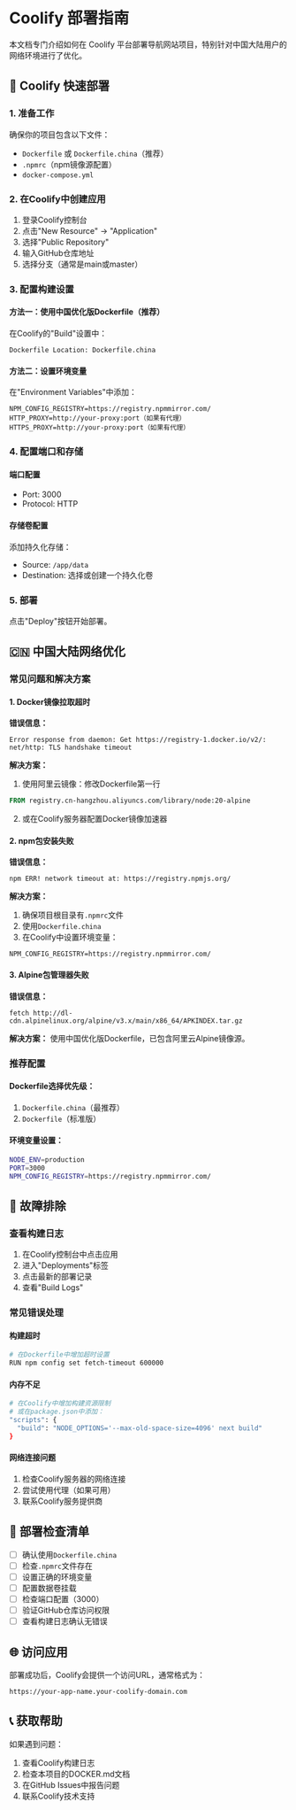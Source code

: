 # Coolify 部署指南

本文档专门介绍如何在 Coolify 平台部署导航网站项目，特别针对中国大陆用户的网络环境进行了优化。

## 🚀 Coolify 快速部署

### 1. 准备工作

确保你的项目包含以下文件：
- `Dockerfile` 或 `Dockerfile.china`（推荐）
- `.npmrc`（npm镜像源配置）
- `docker-compose.yml`

### 2. 在Coolify中创建应用

1. 登录Coolify控制台
2. 点击"New Resource" → "Application"
3. 选择"Public Repository"
4. 输入GitHub仓库地址
5. 选择分支（通常是main或master）

### 3. 配置构建设置

#### 方法一：使用中国优化版Dockerfile（推荐）

在Coolify的"Build"设置中：
```
Dockerfile Location: Dockerfile.china
```

#### 方法二：设置环境变量

在"Environment Variables"中添加：
```
NPM_CONFIG_REGISTRY=https://registry.npmmirror.com/
HTTP_PROXY=http://your-proxy:port（如果有代理）
HTTPS_PROXY=http://your-proxy:port（如果有代理）
```

### 4. 配置端口和存储

#### 端口配置
- Port: 3000
- Protocol: HTTP

#### 存储卷配置
添加持久化存储：
- Source: `/app/data`
- Destination: 选择或创建一个持久化卷

### 5. 部署

点击"Deploy"按钮开始部署。

## 🇨🇳 中国大陆网络优化

### 常见问题和解决方案

#### 1. Docker镜像拉取超时

**错误信息：**
```
Error response from daemon: Get https://registry-1.docker.io/v2/: net/http: TLS handshake timeout
```

**解决方案：**
1. 使用阿里云镜像：修改Dockerfile第一行
```dockerfile
FROM registry.cn-hangzhou.aliyuncs.com/library/node:20-alpine
```

2. 或在Coolify服务器配置Docker镜像加速器

#### 2. npm包安装失败

**错误信息：**
```
npm ERR! network timeout at: https://registry.npmjs.org/
```

**解决方案：**
1. 确保项目根目录有`.npmrc`文件
2. 使用`Dockerfile.china`
3. 在Coolify中设置环境变量：
```
NPM_CONFIG_REGISTRY=https://registry.npmmirror.com/
```

#### 3. Alpine包管理器失败

**错误信息：**
```
fetch http://dl-cdn.alpinelinux.org/alpine/v3.x/main/x86_64/APKINDEX.tar.gz
```

**解决方案：**
使用中国优化版Dockerfile，已包含阿里云Alpine镜像源。

### 推荐配置

#### Dockerfile选择优先级：
1. `Dockerfile.china`（最推荐）
2. `Dockerfile`（标准版）

#### 环境变量设置：
```bash
NODE_ENV=production
PORT=3000
NPM_CONFIG_REGISTRY=https://registry.npmmirror.com/
```

## 🔧 故障排除

### 查看构建日志

1. 在Coolify控制台中点击应用
2. 进入"Deployments"标签
3. 点击最新的部署记录
4. 查看"Build Logs"

### 常见错误处理

#### 构建超时
```bash
# 在Dockerfile中增加超时设置
RUN npm config set fetch-timeout 600000
```

#### 内存不足
```bash
# 在Coolify中增加构建资源限制
# 或在package.json中添加：
"scripts": {
  "build": "NODE_OPTIONS='--max-old-space-size=4096' next build"
}
```

#### 网络连接问题
1. 检查Coolify服务器的网络连接
2. 尝试使用代理（如果可用）
3. 联系Coolify服务提供商

## 📝 部署检查清单

- [ ] 确认使用`Dockerfile.china`
- [ ] 检查`.npmrc`文件存在
- [ ] 设置正确的环境变量
- [ ] 配置数据卷挂载
- [ ] 检查端口配置（3000）
- [ ] 验证GitHub仓库访问权限
- [ ] 查看构建日志确认无错误

## 🌐 访问应用

部署成功后，Coolify会提供一个访问URL，通常格式为：
```
https://your-app-name.your-coolify-domain.com
```

## 📞 获取帮助

如果遇到问题：
1. 查看Coolify构建日志
2. 检查本项目的DOCKER.md文档
3. 在GitHub Issues中报告问题
4. 联系Coolify技术支持

